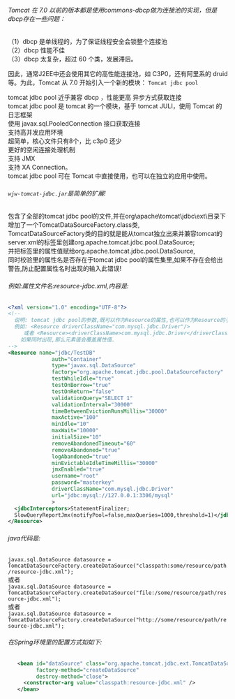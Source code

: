 ###### Tomcat 在 7.0 以前的版本都是使用commons-dbcp做为连接池的实现，但是 dbcp存在一些问题： 
>   
（1）dbcp 是单线程的，为了保证线程安全会锁整个连接池   
（2）dbcp 性能不佳   
（3）dbcp 太复杂，超过 60 个类，发展滞后。   
    
因此，通常J2EE中还会使用其它的高性能连接池，如 C3P0，还有阿里系的 druid 等。为此，Tomcat 从 7.0 开始引入一个新的模块： `Tomcat jdbc pool`
>  
tomcat jdbc pool 近乎兼容 dbcp ，性能更高 
异步方式获取连接 	
tomcat jdbc pool 是 tomcat 的一个模块，基于 tomcat JULI，使用 Tomcat 的日志框架 	
使用 javax.sql.PooledConnection 接口获取连接 	
支持高并发应用环境 	
超简单，核心文件只有8个，比 c3p0 还少 	
更好的空闲连接处理机制 	
支持 JMX 	
支持 XA Connection。 	
tomcat jdbc pool 可在 Tomcat 中直接使用，也可以在独立的应用中使用。 	
        
###### `wjw-tomcat-jdbc.jar`是简单的扩展!
包含了全部的tomcat jdbc pool的文件,并在org\apache\tomcat\jdbc\ext\目录下增加了一个TomcatDataSourceFactory.class类,  
TomcatDataSourceFactory类的目的就是能从tomcat独立出来并兼容tomcat的server.xml的<Resource>标签里创建org.apache.tomcat.jdbc.pool.DataSource;  
并把<Resource>标签里的属性值赋给org.apache.tomcat.jdbc.pool.DataSource,  
同时校验<Resource>里的属性名是否存在于tomcat jdbc pool的属性集里,如果不存在会给出警告,防止配置属性名时出现的输入此错误!  

###### 例如:属性文件名:resource-jdbc.xml,内容是:
```xml
<?xml version="1.0" encoding="UTF-8"?>
<!--
  说明: tomcat jdbc pool的参数,既可以作为Resource的属性,也可以作为Resource的子元素;
  例如: <Resource driverClassName="com.mysql.jdbc.Driver"/>  
     或者 <Resource><driverClassName>com.mysql.jdbc.Driver</driverClassName></Resource>
    如果同时出现,那么元素值会覆盖属性值.
-->
<Resource name="jdbc/TestDB"
              auth="Container"
              type="javax.sql.DataSource"
              factory="org.apache.tomcat.jdbc.pool.DataSourceFactory"
              testWhileIdle="true"
              testOnBorrow="true"
              testOnReturn="false"
              validationQuery="SELECT 1"
              validationInterval="30000"
              timeBetweenEvictionRunsMillis="30000"
              maxActive="100"
              minIdle="10"
              maxWait="10000"
              initialSize="10"
              removeAbandonedTimeout="60"
              removeAbandoned="true"
              logAbandoned="true"
              minEvictableIdleTimeMillis="30000"
              jmxEnabled="true"
              username="root"
              password="masterkey"
              driverClassName="com.mysql.jdbc.Driver"
              url="jdbc:mysql://127.0.0.1:3306/mysql"
              >
  <jdbcInterceptors>StatementFinalizer;
  SlowQueryReportJmx(notifyPool=false,maxQueries=1000,threshold=1)</jdbcInterceptors>
</Resource>
```

###### java代码是: 

`javax.sql.DataSource datasource = TomcatDataSourceFactory.createDataSource("classpath:some/resource/path/resource-jdbc.xml");`	  
或者  
`javax.sql.DataSource datasource = TomcatDataSourceFactory.createDataSource("file:/some/resource/path/resource-jdbc.xml");`  
或者  
`javax.sql.DataSource datasource = TomcatDataSourceFactory.createDataSource("http://some/resource/path/resource-jdbc.xml");`  

###### 在Spring环境里的配置方式如如下:
```xml
   <bean id="dataSource" class="org.apache.tomcat.jdbc.ext.TomcatDataSourceFactory" 
         factory-method="createDataSource"
         destroy-method="close">
     <constructor-arg value="classpath:resource-jdbc.xml" />
   </bean>
```
